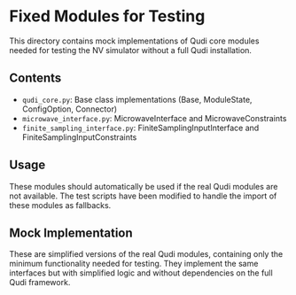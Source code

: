 # Fixed Modules for Testing

This directory contains mock implementations of Qudi core modules needed for testing 
the NV simulator without a full Qudi installation.

## Contents

- `qudi_core.py`: Base class implementations (Base, ModuleState, ConfigOption, Connector)
- `microwave_interface.py`: MicrowaveInterface and MicrowaveConstraints
- `finite_sampling_interface.py`: FiniteSamplingInputInterface and FiniteSamplingInputConstraints

## Usage

These modules should automatically be used if the real Qudi modules are not available.
The test scripts have been modified to handle the import of these modules as fallbacks.

## Mock Implementation

These are simplified versions of the real Qudi modules, containing only the minimum
functionality needed for testing. They implement the same interfaces but with simplified
logic and without dependencies on the full Qudi framework.